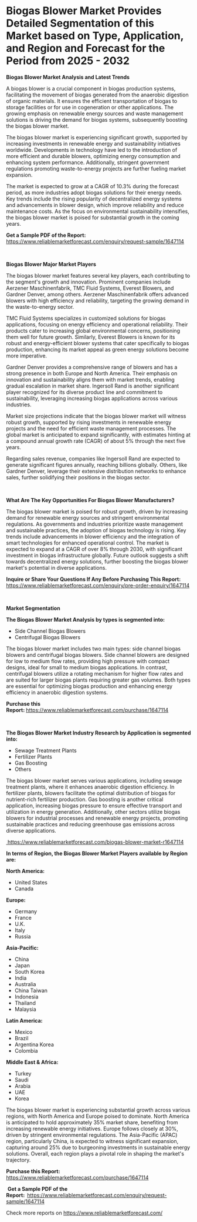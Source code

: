 <p><h1>Biogas Blower Market Provides Detailed Segmentation of this Market based on Type, Application, and Region and Forecast for the Period from 2025 - 2032</h1></p><p><strong>Biogas Blower Market Analysis and Latest Trends</strong></p>
<p><p>A biogas blower is a crucial component in biogas production systems, facilitating the movement of biogas generated from the anaerobic digestion of organic materials. It ensures the efficient transportation of biogas to storage facilities or for use in cogeneration or other applications. The growing emphasis on renewable energy sources and waste management solutions is driving the demand for biogas systems, subsequently boosting the biogas blower market.</p><p>The biogas blower market is experiencing significant growth, supported by increasing investments in renewable energy and sustainability initiatives worldwide. Developments in technology have led to the introduction of more efficient and durable blowers, optimizing energy consumption and enhancing system performance. Additionally, stringent government regulations promoting waste-to-energy projects are further fueling market expansion. </p><p>The market is expected to grow at a CAGR of 10.3% during the forecast period, as more industries adopt biogas solutions for their energy needs. Key trends include the rising popularity of decentralized energy systems and advancements in blower design, which improve reliability and reduce maintenance costs. As the focus on environmental sustainability intensifies, the biogas blower market is poised for substantial growth in the coming years.</p></p>
<p><strong>Get a Sample PDF of the Report:&nbsp;</strong> <a href="https://www.reliablemarketforecast.com/enquiry/request-sample/1647114?utm_campaign=1102&utm_medium=2&utm_source=Github&utm_content=ia&utm_term=21022025&utm_id=biogas-blower">https://www.reliablemarketforecast.com/enquiry/request-sample/1647114</a></p>
<p>&nbsp;</p>
<p><strong>Biogas Blower Major Market Players</strong></p>
<p><p>The biogas blower market features several key players, each contributing to the segment's growth and innovation. Prominent companies include Aerzener Maschinenfabrik, TMC Fluid Systems, Everest Blowers, and Gardner Denver, among others. Aerzener Maschinenfabrik offers advanced blowers with high efficiency and reliability, targeting the growing demand in the waste-to-energy sector.</p><p>TMC Fluid Systems specializes in customized solutions for biogas applications, focusing on energy efficiency and operational reliability. Their products cater to increasing global environmental concerns, positioning them well for future growth. Similarly, Everest Blowers is known for its robust and energy-efficient blower systems that cater specifically to biogas production, enhancing its market appeal as green energy solutions become more imperative.</p><p>Gardner Denver provides a comprehensive range of blowers and has a strong presence in both Europe and North America. Their emphasis on innovation and sustainability aligns them with market trends, enabling gradual escalation in market share. Ingersoll Rand is another significant player recognized for its diverse product line and commitment to sustainability, leveraging increasing biogas applications across various industries.</p><p>Market size projections indicate that the biogas blower market will witness robust growth, supported by rising investments in renewable energy projects and the need for efficient waste management processes. The global market is anticipated to expand significantly, with estimates hinting at a compound annual growth rate (CAGR) of about 5% through the next five years. </p><p>Regarding sales revenue, companies like Ingersoll Rand are expected to generate significant figures annually, reaching billions globally. Others, like Gardner Denver, leverage their extensive distribution networks to enhance sales, further solidifying their positions in the biogas sector.</p></p>
<p>&nbsp;</p>
<p><strong>What Are The Key Opportunities For Biogas Blower Manufacturers?</strong></p>
<p><p>The biogas blower market is poised for robust growth, driven by increasing demand for renewable energy sources and stringent environmental regulations. As governments and industries prioritize waste management and sustainable practices, the adoption of biogas technology is rising. Key trends include advancements in blower efficiency and the integration of smart technologies for enhanced operational control. The market is expected to expand at a CAGR of over 8% through 2030, with significant investment in biogas infrastructure globally. Future outlook suggests a shift towards decentralized energy solutions, further boosting the biogas blower market's potential in diverse applications.</p></p>
<p><strong>Inquire or Share Your Questions If Any Before Purchasing This Report:</strong> <a href="https://www.reliablemarketforecast.com/enquiry/pre-order-enquiry/1647114?utm_campaign=1102&utm_medium=2&utm_source=Github&utm_content=ia&utm_term=21022025&utm_id=biogas-blower">https://www.reliablemarketforecast.com/enquiry/pre-order-enquiry/1647114</a></p>
<p>&nbsp;</p>
<p><strong>Market Segmentation</strong></p>
<p><strong>The Biogas Blower Market Analysis by types is segmented into:</strong></p>
<p><ul><li>Side Channel Biogas Blowers</li><li>Centrifugal Biogas Blowers</li></ul></p>
<p><p>The biogas blower market includes two main types: side channel biogas blowers and centrifugal biogas blowers. Side channel blowers are designed for low to medium flow rates, providing high pressure with compact designs, ideal for small to medium biogas applications. In contrast, centrifugal blowers utilize a rotating mechanism for higher flow rates and are suited for larger biogas plants requiring greater gas volumes. Both types are essential for optimizing biogas production and enhancing energy efficiency in anaerobic digestion systems.</p></p>
<p><strong>Purchase this Report:&nbsp;</strong><a href="https://www.reliablemarketforecast.com/purchase/1647114?utm_campaign=1102&utm_medium=2&utm_source=Github&utm_content=ia&utm_term=21022025&utm_id=biogas-blower">https://www.reliablemarketforecast.com/purchase/1647114</a></p>
<p>&nbsp;</p>
<p><strong>The Biogas Blower Market Industry Research by Application is segmented into:</strong></p>
<p><ul><li>Sewage Treatment Plants</li><li>Fertilizer Plants</li><li>Gas Boosting</li><li>Others</li></ul></p>
<p><p>The biogas blower market serves various applications, including sewage treatment plants, where it enhances anaerobic digestion efficiency. In fertilizer plants, blowers facilitate the optimal distribution of biogas for nutrient-rich fertilizer production. Gas boosting is another critical application, increasing biogas pressure to ensure effective transport and utilization in energy generation. Additionally, other sectors utilize biogas blowers for industrial processes and renewable energy projects, promoting sustainable practices and reducing greenhouse gas emissions across diverse applications.</p></p>
<p><a href="https://www.reliablemarketforecast.com/biogas-blower-market-r1647114?utm_campaign=1102&utm_medium=2&utm_source=Github&utm_content=ia&utm_term=21022025&utm_id=biogas-blower">&nbsp;https://www.reliablemarketforecast.com/biogas-blower-market-r1647114</a></p>
<p><strong>In terms of Region, the Biogas Blower Market Players available by Region are:</strong></p>
<p>
    <p> <strong> North America: </strong>
        <ul>
            <li>United States</li>
            <li>Canada</li>
        </ul>
        </p> 
    <p> <strong> Europe: </strong>
        <ul>
            <li>Germany</li>
            <li>France</li>
            <li>U.K.</li>
            <li>Italy</li>
            <li>Russia</li>
        </ul>
        </p> 
    <p> <strong> Asia-Pacific: </strong>
        <ul>
            <li>China</li>
            <li>Japan</li>
            <li>South Korea</li>
            <li>India</li>
            <li>Australia</li>
            <li>China Taiwan</li>
            <li>Indonesia</li>
            <li>Thailand</li>
            <li>Malaysia</li>
        </ul>
        </p> 
    <p> <strong> Latin America: </strong>
        <ul>
            <li>Mexico</li>
            <li>Brazil</li>
            <li>Argentina Korea</li>
            <li>Colombia</li>
        </ul>
        </p> 
    <p> <strong> Middle East & Africa: </strong>
        <ul>
            <li>Turkey</li>
            <li>Saudi</li>
            <li>Arabia</li>
            <li>UAE</li>
            <li>Korea</li>
        </ul>
    </p>
    </p>
<p><p>The biogas blower market is experiencing substantial growth across various regions, with North America and Europe poised to dominate. North America is anticipated to hold approximately 35% market share, benefiting from increasing renewable energy initiatives. Europe follows closely at 30%, driven by stringent environmental regulations. The Asia-Pacific (APAC) region, particularly China, is expected to witness significant expansion, capturing around 25% due to burgeoning investments in sustainable energy solutions. Overall, each region plays a pivotal role in shaping the market's trajectory.</p></p>
<p><strong>Purchase this Report: </strong><a href="https://www.reliablemarketforecast.com/purchase/1647114?utm_campaign=1102&utm_medium=2&utm_source=Github&utm_content=ia&utm_term=21022025&utm_id=biogas-blower">https://www.reliablemarketforecast.com/purchase/1647114</a></p>
<p>&nbsp;<strong>Get a Sample PDF of the Report:&nbsp;&nbsp;</strong><a href="https://www.reliablemarketforecast.com/enquiry/request-sample/1647114?utm_campaign=1102&utm_medium=2&utm_source=Github&utm_content=ia&utm_term=21022025&utm_id=biogas-blower">https://www.reliablemarketforecast.com/enquiry/request-sample/1647114</a></p>
<p><strong></strong></p>
<p>Check more reports on <a href="https://www.reliablemarketforecast.com/?utm_campaign=1102&utm_medium=2&utm_source=Github&utm_content=ia&utm_term=21022025&utm_id=biogas-blower">https://www.reliablemarketforecast.com/</a></p>